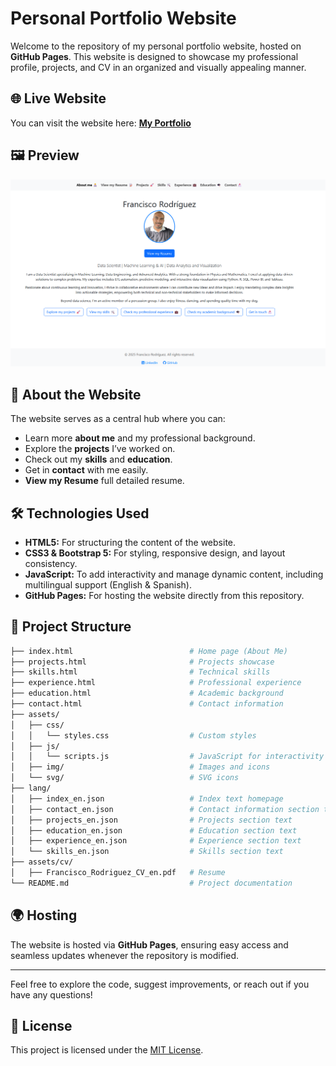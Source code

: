 # Personal Portfolio Website

Welcome to the repository of my personal portfolio website, hosted on **GitHub Pages**. This website is designed to showcase my professional profile, projects, and CV in an organized and visually appealing manner.

## 🌐 Live Website

You can visit the website here: [**My Portfolio**](https://FranRguezCer.github.io/portfolio/)

## 🖼️ Preview

![Website Preview](assets/img/preview.png)

## 🚀 About the Website

The website serves as a central hub where you can:
- Learn more **about me** and my professional background.
- Explore the **projects** I’ve worked on.
- Check out my **skills** and **education**.
- Get in **contact** with me easily.
- **View my Resume** full detailed resume.

## 🛠️ Technologies Used

- **HTML5:** For structuring the content of the website.
- **CSS3 & Bootstrap 5:** For styling, responsive design, and layout consistency.
- **JavaScript:** To add interactivity and manage dynamic content, including multilingual support (English & Spanish).
- **GitHub Pages:** For hosting the website directly from this repository.

## 📂 Project Structure

```bash
├── index.html                          # Home page (About Me)
├── projects.html                       # Projects showcase
├── skills.html                         # Technical skills
├── experience.html                     # Professional experience
├── education.html                      # Academic background
├── contact.html                        # Contact information
├── assets/
│   ├── css/
│   │   └── styles.css                  # Custom styles
│   ├── js/
│   │   └── scripts.js                  # JavaScript for interactivity
│   ├── img/                            # Images and icons
│   └── svg/                            # SVG icons
├── lang/
│   ├── index_en.json                   # Index text homepage
│   ├── contact_en.json                 # Contact information section text
│   ├── projects_en.json                # Projects section text
│   ├── education_en.json               # Education section text
│   ├── experience_en.json              # Experience section text
│   └── skills_en.json                  # Skills section text
├── assets/cv/
│   ├── Francisco_Rodriguez_CV_en.pdf   # Resume
└── README.md                           # Project documentation

```

## 🌍 Hosting

The website is hosted via **GitHub Pages**, ensuring easy access and seamless updates whenever the repository is modified.

---

Feel free to explore the code, suggest improvements, or reach out if you have any questions!

## 📄 License

This project is licensed under the [MIT License](LICENSE).
